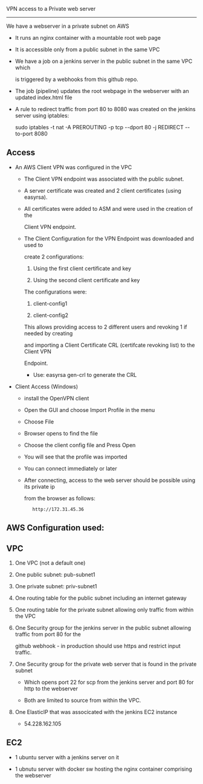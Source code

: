 VPN access to a Private web server
***************************

We have a webserver in a private subnet on AWS

- It runs an nginx container with a mountable root web page

- It is accessible only from a public subnet in the same VPC

- We have a job on a jenkins server in the public subnet in the same VPC which 

  is triggered by a webhooks from this github repo.

- The job (pipeline) updates the root webpage in the webserver with an updated index.html file

- A rule to redirect traffic from port 80 to 8080 was created on the jenkins server using iptables:

  sudo iptables -t nat -A PREROUTING -p tcp --dport 80 -j REDIRECT --to-port 8080

  
Access
------

- An AWS Client VPN was configured in the VPC 

   -  The Client VPN endpoint was associated with the public subnet.

   -  A server certificate was created and 2 client certificates (using easyrsa).

   -  All certificates were added to ASM and were used in the creation of the
 
      Client VPN endpoint.

   - The Client Configuration for the VPN Endpoint was downloaded and used to
  
     create 2 configurations:

        1) Using the first client certificate and key

        2) Using the second client certificate and key

     The configurations were:

        1) client-config1

        2) client-config2

     This allows providing access to 2 different users and revoking 1 if needed by creating
  
     and importing a Client Certificate CRL (certifcate revoking list) to the Client VPN

     Endpoint.

      - Use: easyrsa gen-crl to generate the CRL

-  Client Access  (Windows)

     - install the OpenVPN client

     - Open the GUI and choose Import Profile in the menu

     - Choose File

     - Browser opens to find the file

     - Choose the client config file and Press Open

     - You will see that the profile was imported

     - You can connect immediately or later

     - After connecting, access to the web server should be possible using its private ip

       from the browser as follows:

              http://172.31.45.36

AWS Configuration used:
----------------------

VPC
---

1) One VPC (not a default one)

2) One public subnet: pub-subnet1

3) One private subnet:  priv-subnet1

4) One routing table for the public subnet including an internet gateway

5) One routing table for the private subnet allowing only traffic from within the VPC

6) One Security group for the jenkins server in the public subnet allowing traffic from port 80 for the 

   github webhook - in production should use https and restrict input traffic.   

7) One Security group for the private web server that is found in the private subnet

   - Which opens port 22 for scp from the jenkins server and port 80 for http to the webserver

   - Both are limited to source from within the VPC.

8) One ElasticIP that was associcated with the jenkins EC2 instance

   - 54.228.162.105

EC2
---

   - 1 ubuntu server with a jenkins server on it

   - 1 ubnutu server with docker sw hosting the nginx container comprising the webserver
